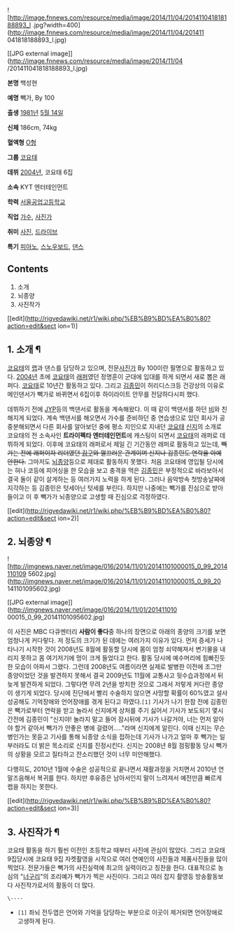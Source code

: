 ![http://image.fnnews.com/resource/media/image/2014/11/04/201411041818188893_l
.jpg?width=400](http://image.fnnews.com/resource/media/image/2014/11/04/201411
041818188893_l.jpg)

[[JPG external image]](http://image.fnnews.com/resource/media/image/2014/11/04
/201411041818188893_l.jpg)

  

**본명**
백성현

**예명**
빽가, By 100

**출생**
[1981년](1981%EB%85%84.md) [5월 14일](5%EC%9B%94%2014%EC%9D%BC.md)

**신체**
186cm, 74kg

**혈액형**
[O형](O%ED%98%95.md)

**그룹**
[코요태](%EC%BD%94%EC%9A%94%ED%83%9C.md)

**데뷔**
[2004년](2004%EB%85%84.md), 코요태 6집

**소속**
KYT 엔터테인먼트

**학력**
[서울공업고등학교](%EC%84%9C%EC%9A%B8%EA%B3%B5%EC%97%85%EA%B3%A0%EB%93%B1%ED%95%99%EA%B5%90.md)

**직업**
[가수](%EA%B0%80%EC%88%98.md), [사진가](%EC%82%AC%EC%A7%84%EA%B0%80.md)

**취미**
[사진](%EC%82%AC%EC%A7%84.md),
[드라이브](%EB%93%9C%EB%9D%BC%EC%9D%B4%EB%B8%8C.md)

**특기**
[피아노](%ED%94%BC%EC%95%84%EB%85%B8.md),
[스노우보드](%EC%8A%A4%EB%85%B8%EC%9A%B0%EB%B3%B4%EB%93%9C.md),
[댄스](%EB%8C%84%EC%8A%A4.md)

  

## Contents

    

1. 소개 
2. 뇌종양 
3. 사진작가 

[[edit](http://rigvedawiki.net/r1/wiki.php/%EB%B9%BD%EA%B0%80?action=edit&sect
ion=1)]

## 1. 소개 ¶

[코요태](%EC%BD%94%EC%9A%94%ED%83%9C.md)의 [랩](%EB%9E%A9.md)과 댄스를 담당하고 있으며,
전문[사진가](%EC%82%AC%EC%A7%84%EA%B0%80.md) By 100이란 필명으로 활동하고 있다.
[2004년](2004%EB%85%84.md) 초에 [코요태](%EC%BD%94%EC%9A%94%ED%83%9C.md)의
[래퍼](%EB%9E%98%ED%8D%BC.md)였던 정명훈이 군대에 입대를 하게 되면서 새로 뽑은 래퍼다.
[코요태](%EC%BD%94%EC%9A%94%ED%83%9C.md)로 10년간 활동하고 있다. 그리고
[김종민](%EA%B9%80%EC%A2%85%EB%AF%BC.md)이 허리디스크등 건강상의 이유로 메인댄서가 빽가로 바뀌면서 6집이후
하이라이트 안무를 전담하다시피 했다.

  

데뷔하기 전에 [JYP](JYP.md)등의 백댄서로 활동을 계속해왔다. 이 때 같이 백댄서를 하던
[비](%EB%B9%84.md)와 친해지게 되었다. 계속 백댄서를 해오면서 가수를 준비하던 중 연습생으로 있던 회사가 공중분해되면서
다른 회사를 알아보던 중에 평소 지인으로 지내던 [코요태](%EC%BD%94%EC%9A%94%ED%83%9C.md)
[신지](%EC%8B%A0%EC%A7%80.md)의 소개로 코요태의 전 소속사인 **트라이펙타 엔터테인먼트**에 캐스팅이 되면서
[코요태](%EC%BD%94%EC%9A%94%ED%83%9C.md)의 래퍼로 데뷔하게 되었다. 이후에 코요태의 래퍼로서 제일 긴
기간동안 래퍼로 활동하고 있는데, <del>빽가는 전에 래퍼이자 리더였던 [김구](%EA%B9%80%EA%B5%AC.md)와 껄끄러운
관계이며 신지나 김종민도 연락을 아예 안한다.</del> 그마저도
[뇌종양](%EB%87%8C%EC%A2%85%EC%96%91.md)등으로 제대로 활동하지 못했다. 처음 코요태에 영입될 당시에는 혀나
코등에 피어싱을 한 모습을 보고 충격을 먹은 [김종민](%EA%B9%80%EC%A2%85%EB%AF%BC.md)은 부정적으로 바라보아서
결국 둘이 같이 살게하는 등 여러가지 노력을 하게 된다. 그러나 음악방속 첫방송날짜에 지각하는 등 김종민은 텃세아닌 텃세를 부린다. 하지만
나중에는 빽가를 진심으로 받아들이고 이 후 빽가가 뇌종양으로 고생할 때 진심으로 걱정하였다.

  

[[edit](http://rigvedawiki.net/r1/wiki.php/%EB%B9%BD%EA%B0%80?action=edit&sect
ion=2)]

## 2. 뇌종양 ¶

![http://imgnews.naver.net/image/016/2014/11/01/20141101000015_0_99_2014110109
5602.jpg](http://imgnews.naver.net/image/016/2014/11/01/20141101000015_0_99_20
141101095602.jpg)

[[JPG external image]](http://imgnews.naver.net/image/016/2014/11/01/201411010
00015_0_99_20141101095602.jpg)

  
이 사진은 MBC 다큐멘터리 **사람이 좋다**중 하나의 장면으로 아래의 종양의 크기를 보면 엄청나게 커다랗다. 저 정도의 크기가 된 데에는
여러가지 이유가 있다. 먼저 증세가 나타나기 시작한 것이 2008년도 8월에 활동할 당시에 몸이 엄청 쇠약해져서 변기물을 내리지 못하고 몸
여기저기에 멍이 크게 들었다고 한다. 활동 당시에 예수머리에 힘빠진듯한 모습이 아파서 그랬다. 그런데 2008년도 여름이라면 실제로 발병한
이전에 조그만 종양이었던 것을 발견하지 못해서 결국 2009년도 11월에 교통사고 뒷수습과정에서 뒤늦게 발견하게 되었다. 그렇다면 무려
2년을 방치한 것으로 그래서 저렇게 커다란 종양이 생기게 되었다. 당시에 진단에서 빨리 수술하지 않으면 사망할 확률이 60%였고 설사
성공해도 기억장애와 언어장애를 겪게 된다고 하였다.`[1]` 기사가 나기 한참 전에 김종민은 빽가로부터 연락을 받고 놀라서 신지에게 상처를
주기 싫어서 기사가 보도되기 몇시간전에 김종민이 "신지야! 놀라지 말고 들어 잠시뒤에 기사가 나갈거야, 너는 먼저 알아야 할거 같아서 빽가가
안좋은 병에 걸렸어....."라며 신지에게 알린다. 이때 신지는 무슨 병인가는 못듣고 기사를 통해 뇌종양 소식을 접하는데 기사가 나가고 얼마
후 빽가는 일부러라도 더 밝은 목소리로 신지를 진정시킨다. 신지는 2008년 8월 점핑활동 당시 빽가의 상황을 모르고 질타하고 잔소리했던
것이 너무 미안해했다.

  

다행히도, 2010년 1월에 수술은 성공적으로 끝나면서 재활과정을 거치면서 2010년 연말즈음해서 복귀를 한다. 하지만 후유증은 남아서인지
말이 느려져서 예전만큼 빠르게 랩을 하지는 못한다.

  

[[edit](http://rigvedawiki.net/r1/wiki.php/%EB%B9%BD%EA%B0%80?action=edit&sect
ion=3)]

## 3. 사진작가 ¶

코요태 활동을 하기 훨씬 이전인 초등학교 때부터 사진에 관심이 많았다. 그리고 코요태 9집당시에 코요태 9집 자켓촬영을 시작으로 여러
연예인의 사진들과 제품사진들을 많이 찍었다. 전문가들은 빽가의 사진실력에 최고의 실력이라고 칭찬을 한다. 대표적으로 농심의
"[너구리](%EB%86%8D%EC%8B%AC%20%EB%84%88%EA%B5%AC%EB%A6%AC.md)"의 조리예가 빽가가 찍은
사진이다. 그리고 여러 잡지 촬영등 방송활동보다 사진작가로서의 활동이 더 많다.

`\----`

  * `[1]` 좌뇌 전두엽은 언어와 기억을 담당하는 부분으로 이곳이 제거되면 언어장애로 고생하게 된다.

